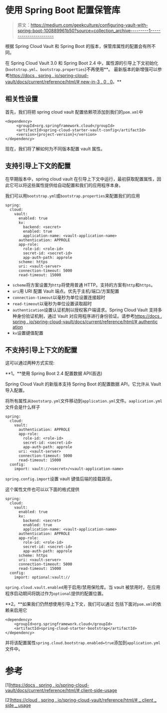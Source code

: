 # 使用 Spring Boot 配置保管库

> 原文：<https://medium.com/geekculture/configuring-vault-with-spring-boot-100889961b50?source=collection_archive---------1----------------------->

根据 Spring Cloud Vault 和 Spring Boot 的版本，保管库属性的配置会有所不同。

在 Spring Cloud Vault 3.0 和 Spring Boot 2.4 中，属性源的引导上下文初始化(`bootstrap.yml`、`bootstrap.properties`)不再使用**。
最新版本的新增强可以参考[https://docs . spring . io/spring-cloud-vault/docs/current/reference/html/# new-in-3 . 0 . 0](https://docs.spring.io/spring-cloud-vault/docs/current/reference/html/#new-in-3.0.0)。**

## 相关性设置

首先，我们将把 spring cloud vault 配置依赖项添加到我们的`pom.xml`中

```
<dependency>
     <groupId>org.springframework.cloud</groupId>
     <artifactId>spring-cloud-starter-vault-config</artifactId>
     <version>{project-version}</version>
</dependency>
```

现在，我们将了解如何为不同版本配置 vault 属性。

## 支持引导上下文的配置

在早期版本中，spring cloud vault 在引导上下文中运行，最初获取配置属性，因此它可以将这些属性提供给自动配置和我们的应用程序本身。

我们可以用`bootstrap.yml`或`bootstrap.properties`来配置我们的应用

```
spring:
  cloud:
    vault:
      enabled: true
      kv:
        backend: <secret>
        enabled: true
        application-name: <vault-application-name>
      authentication: APPROLE
      app-role:
        role-id: <role-id>
        secret-id: <secret-id>
        app-auth-path: approle
      scheme: https
      uri: <vault-server>
      connection-timeout: 5000
      read-timeout: 15000
```

*   `scheme`将方案设置为`http`将使用普通 HTTP。支持的方案有`http`和`https`。
*   `uri`用 URI 配置 Vault 端点。优先于主机/端口/方案配置
*   `connection-timeout`以毫秒为单位设置连接超时
*   `read-timeout`以毫秒为单位设置读取超时
*   `authentication`设置认证机制以授权客户端请求。Spring Cloud Vault 支持多种身份验证机制，通过 Vault 对应用程序进行身份验证。请参考[https://docs . spring . io/spring-cloud-vault/docs/current/reference/html/# authentic ation](https://docs.spring.io/spring-cloud-vault/docs/current/reference/html/#authentication)
*   `kv`设置键值配置

## 不支持引导上下文的配置

这可以通过两种方式实现:

**1。**使用 Spring Boot 2.4 配置数据 API(首选)

Spring Cloud Vault 的新版本支持 Spring Boot 的配置数据 API，它允许从 Vault 导入配置。

将所有属性从`bootstarp.yml`文件移动到`application.yml`文件。`aaplication.yml`文件会是什么样子

```
spring:
  cloud:
    vault:
      authentication: APPROLE
      app-role:
        role-id: <role-id>
        secret-id: <secret-id>
        app-auth-path: approle
      uri: <vault-server>
      connection-timeout: 5000
      read-timeout: 15000
  config:
    import: vault://<secret>/<vault-application-name>
```

`spring.config.import`设置 vault 键值后端的挂载路径。

这个属性文件也可以以下面的格式提供

```
spring:
  cloud:
    vault:
      enabled: true
      kv:
        backend: <secret>
        enabled: true
        application-name: <vault-application-name>
      authentication: APPROLE
      app-role:
        role-id: <role-id>
        secret-id: <secret-id>
        app-auth-path: approle
      scheme: https
      uri: <vault-server>
      connection-timeout: 5000
      read-timeout: 15000
  config:
    import: optional:vault://
```

`spring.cloud.vault.enabled`用于启用/禁用保险库。当 vault 被禁用时，在应用程序启动期间将跳过作为`optional`提供的配置位置。

**2。**如果我们仍然想使用引导上下文，我们可以通过
包括下面对`pom.xml`的依赖来启用它

```
<dependency>
    <groupId>org.springframework.cloud</groupId>
    <artifactId>spring-cloud-starter-bootstrap</artifactId>
</dependency>
```

并将该配置属性`spring.cloud.bootstrap.enabled=true`添加到`application.yml`文件中。

# 参考

[1][https://docs . spring . io/spring-cloud-vault/docs/current/reference/html/# client-side-usage](https://docs.spring.io/spring-cloud-vault/docs/current/reference/html/#client-side-usage)

[2][https://cloud . spring . io/spring-cloud-vault/reference/html/# _ client _ side _ usage](https://cloud.spring.io/spring-cloud-vault/reference/html/#_client_side_usage)